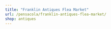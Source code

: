 ```yaml
---
title: "Franklin Antiques Flea Market"
url: /pensacola/franklin-antiques-flea-market/
shop: antiques
---
```

